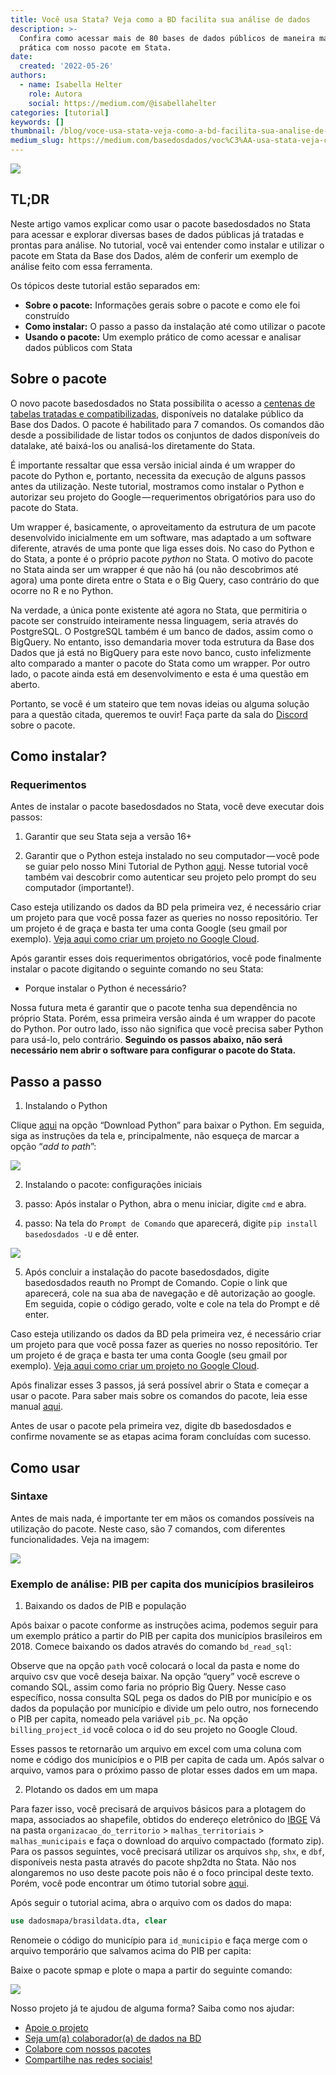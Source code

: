 ```yaml
---
title: Você usa Stata? Veja como a BD facilita sua análise de dados
description: >-
  Confira como acessar mais de 80 bases de dados públicos de maneira mais
  prática com nosso pacote em Stata.
date:
  created: '2022-05-26'
authors:
  - name: Isabella Helter
    role: Autora
    social: https://medium.com/@isabellahelter
categories: [tutorial]
keywords: []
thumbnail: /blog/voce-usa-stata-veja-como-a-bd-facilita-sua-analise-de-dados/image_0.jpg
medium_slug: https://medium.com/basedosdados/voc%C3%AA-usa-stata-veja-como-a-bd-facilita-sua-an%C3%A1lise-de-dados-e7ab79111220
---
```


<Image src="/blog/voce-usa-stata-veja-como-a-bd-facilita-sua-analise-de-dados/image_0.jpg"/>

## TL;DR

Neste artigo vamos explicar como usar o pacote basedosdados no Stata para acessar e explorar diversas bases de dados públicas já tratadas e prontas para análise. No tutorial, você vai entender como instalar e utilizar o pacote em Stata da Base dos Dados, além de conferir um exemplo de análise feito com essa ferramenta.

Os tópicos deste tutorial estão separados em:

* **Sobre o pacote:** Informações gerais sobre o pacote e como ele foi construído
* **Como instalar:** O passo a passo da instalação até como utilizar o pacote
* **Usando o pacote:** Um exemplo prático de como acessar e analisar dados públicos com Stata

## Sobre o pacote

O novo pacote basedosdados no Stata possibilita o acesso a [centenas de tabelas tratadas e compatibilizadas](https://basedosdados.org/dataset?resource_type=bdm_table), disponíveis no datalake público da Base dos Dados. O pacote é habilitado para 7 comandos. Os comandos dão desde a possibilidade de listar todos os conjuntos de dados disponíveis do datalake, até baixá-los ou analisá-los diretamente do Stata.

É importante ressaltar que essa versão inicial ainda é um wrapper do pacote do Python e, portanto, necessita da execução de alguns passos antes da utilização. Neste tutorial, mostramos como instalar o Python e autorizar seu projeto do Google — requerimentos obrigatórios para uso do pacote do Stata.

Um wrapper é, basicamente, o aproveitamento da estrutura de um pacote desenvolvido inicialmente em um software, mas adaptado a um software diferente, através de uma ponte que liga esses dois. No caso do Python e do Stata, a ponte é o próprio pacote *python* no Stata. O motivo do pacote no Stata ainda ser um wrapper é que não há (ou não descobrimos até agora) uma ponte direta entre o Stata e o Big Query, caso contrário do que ocorre no R e no Python.

Na verdade, a única ponte existente até agora no Stata, que permitiria o pacote ser construído inteiramente nessa linguagem, seria através do PostgreSQL. O PostgreSQL também é um banco de dados, assim como o BigQuery. No entanto, isso demandaria mover toda estrutura da Base dos Dados que já está no BigQuery para este novo banco, custo infelizmente alto comparado a manter o pacote do Stata como um wrapper. Por outro lado, o pacote ainda está em desenvolvimento e esta é uma questão em aberto.

Portanto, se você é um stateiro que tem novas ideias ou alguma solução para a questão citada, queremos te ouvir! Faça parte da sala do [Discord](https://discord.gg/p2g4RkBW8f) sobre o pacote.

## Como instalar?

### Requerimentos

Antes de instalar o pacote basedosdados no Stata, você deve executar dois passos: 

1. Garantir que seu Stata seja a versão 16+

2. Garantir que o Python esteja instalado no seu computador — você pode se guiar pelo nosso Mini Tutorial de Python [aqui](https://github.com/basedosdados/mais/blob/master/stata-package/Minitutorial.md). Nesse tutorial você também vai descobrir como autenticar seu projeto pelo prompt do seu computador (importante!).

Caso esteja utilizando os dados da BD pela primeira vez, é necessário criar um projeto para que você possa fazer as queries no nosso repositório. Ter um projeto é de graça e basta ter uma conta Google (seu gmail por exemplo). [Veja aqui como criar um projeto no Google Cloud](https://basedosdados.github.io/mais/access_data_bq/#antes-de-comecar-crie-o-seu-projeto-no-google-cloud).

Após garantir esses dois requerimentos obrigatórios, você pode finalmente instalar o pacote digitando o seguinte comando no seu Stata:

* Porque instalar o Python é necessário?

Nossa futura meta é garantir que o pacote tenha sua dependência no próprio Stata. Porém, essa primeira versão ainda é um wrapper do pacote do Python. Por outro lado, isso não significa que você precisa saber Python para usá-lo, pelo contrário. **Seguindo os passos abaixo, não será necessário nem abrir o software para configurar o pacote do Stata.**

## Passo a passo

1. Instalando o Python

Clique [aqui](https://www.python.org/downloads/) na opção “Download Python” para baixar o Python. Em seguida, siga as instruções da tela e, principalmente, não esqueça de marcar a opção “*add to path*”:

<Image src="/blog/voce-usa-stata-veja-como-a-bd-facilita-sua-analise-de-dados/image_1.png"/>

2. Instalando o pacote: configurações iniciais

3. passo: Após instalar o Python, abra o menu iniciar, digite `cmd` e abra.

4. passo: Na tela do `Prompt de Comando` que aparecerá, digite `pip install basedosdados -U` e dê enter.

<Image src="/blog/voce-usa-stata-veja-como-a-bd-facilita-sua-analise-de-dados/image_2.png"/>

5. Após concluir a instalação do pacote basedosdados, digite basedosdados reauth no Prompt de Comando. Copie o link que aparecerá, cole na sua aba de navegação e dê autorização ao google. Em seguida, copie o código gerado, volte e cole na tela do Prompt e dê enter.

Caso esteja utilizando os dados da BD pela primeira vez, é necessário criar um projeto para que você possa fazer as queries no nosso repositório. Ter um projeto é de graça e basta ter uma conta Google (seu gmail por exemplo). [Veja aqui como criar um projeto no Google Cloud](https://basedosdados.github.io/mais/access_data_bq/#antes-de-comecar-crie-o-seu-projeto-no-google-cloud).

Após finalizar esses 3 passos, já será possível abrir o Stata e começar a usar o pacote. Para saber mais sobre os comandos do pacote, leia esse manual [aqui](https://github.com/basedosdados/mais/tree/master/stata-package).

Antes de usar o pacote pela primeira vez, digite db basedosdados e confirme novamente se as etapas acima foram concluídas com sucesso.

## Como usar

### Sintaxe

Antes de mais nada, é importante ter em mãos os comandos possíveis na utilização do pacote. Neste caso, são 7 comandos, com diferentes funcionalidades. Veja na imagem:

<Image src="/blog/voce-usa-stata-veja-como-a-bd-facilita-sua-analise-de-dados/image_3.png"/>

### Exemplo de análise: PIB per capita dos municípios brasileiros

1. Baixando os dados de PIB e população

Após baixar o pacote conforme as instruções acima, podemos seguir para um exemplo prático a partir do PIB per capita dos municípios brasileiros em 2018. Comece baixando os dados através do comando `bd_read_sql`:

Observe que na opção `path` você colocará o local da pasta e nome do arquivo csv que você deseja baixar. Na opção “query” você escreve o comando SQL, assim como faria no próprio Big Query. Nesse caso específico, nossa consulta SQL pega os dados do PIB por município e os dados da população por município e divide um pelo outro, nos fornecendo o PIB per capita, nomeado pela variável `pib_pc`. Na opção `billing_project_id` você coloca o id do seu projeto no Google Cloud.

Esses passos te retornarão um arquivo em excel com uma coluna com nome e código dos municípios e o PIB per capita de cada um. Após salvar o arquivo, vamos para o próximo passo de plotar esses dados em um mapa.

2. Plotando os dados em um mapa

Para fazer isso, você precisará de arquivos básicos para a plotagem do mapa, associados ao shapefile, obtidos do endereço eletrônico do [IBGE](http://downloads.ibge.gov.br/downloads_geociencias.htm) Vá na pasta `organizacao_do_territorio` > `malhas_territoriais` > `malhas_municipais` e faça o download do arquivo compactado (formato zip). Para os passos seguintes, você precisará utilizar os arquivos `shp`, `shx`, e `dbf`, disponíveis nesta pasta através do pacote shp2dta no Stata. Não nos alongaremos no uso deste pacote pois não é o foco principal deste texto. Porém, você pode encontrar um ótimo tutorial sobre [aqui](http://docplayer.com.br/53998346-Criacao-de-mapas-utilizando-shapefiles-no-stata-1-creating-maps-using-shapefiles-in-stata.html).

Após seguir o tutorial acima, abra o arquivo com os dados do mapa:

```stata
use dadosmapa/brasildata.dta, clear
```

Renomeie o código do município para `id_municipio` e faça merge com o arquivo temporário que salvamos acima do PIB per capita:

Baixe o pacote spmap e plote o mapa a partir do seguinte comando:

<Image src="/blog/voce-usa-stata-veja-como-a-bd-facilita-sua-analise-de-dados/image_4.png"/>

Nosso projeto já te ajudou de alguma forma? Saiba como nos ajudar:

- [Apoie o projeto](https://apoia.se/basedosdados)
- [Seja um(a) colaborador(a) de dados na BD](https://basedosdados.github.io/mais/colab_data/)
- [Colabore com nossos pacotes](https://github.com/basedosdados/mais)
- [Compartilhe nas redes sociais!](https://twitter.com/basedosdados)
